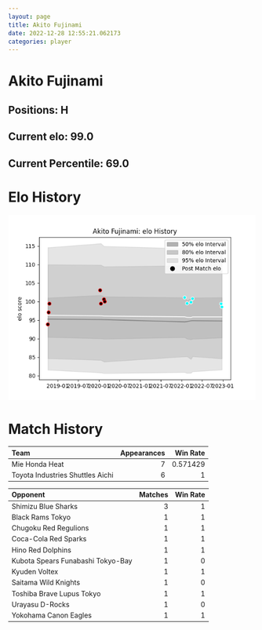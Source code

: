 ```yaml
---  
layout: page  
title: Akito Fujinami  
date: 2022-12-28 12:55:21.062173  
categories: player  
---
```

# Akito Fujinami

## Positions: H

## Current elo: 99.0

## Current Percentile: 69.0

# Elo History


![elo history](history_AkitoFujinami.png)
# Match History


| Team                             |   Appearances |   Win Rate |
|:---------------------------------|--------------:|-----------:|
| Mie Honda Heat                   |             7 |   0.571429 |
| Toyota Industries Shuttles Aichi |             6 |   1        |

| Opponent                          |   Matches |   Win Rate |
|:----------------------------------|----------:|-----------:|
| Shimizu Blue Sharks               |         3 |          1 |
| Black Rams Tokyo                  |         1 |          1 |
| Chugoku Red Regulions             |         1 |          1 |
| Coca-Cola Red Sparks              |         1 |          1 |
| Hino Red Dolphins                 |         1 |          1 |
| Kubota Spears Funabashi Tokyo-Bay |         1 |          0 |
| Kyuden Voltex                     |         1 |          1 |
| Saitama Wild Knights              |         1 |          0 |
| Toshiba Brave Lupus Tokyo         |         1 |          1 |
| Urayasu D-Rocks                   |         1 |          0 |
| Yokohama Canon Eagles             |         1 |          1 |